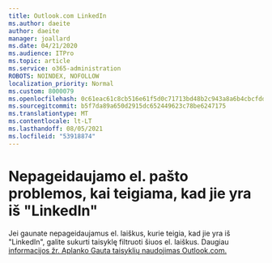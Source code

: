 ```yaml
---
title: Outlook.com LinkedIn
ms.author: daeite
author: daeite
manager: joallard
ms.date: 04/21/2020
ms.audience: ITPro
ms.topic: article
ms.service: o365-administration
ROBOTS: NOINDEX, NOFOLLOW
localization_priority: Normal
ms.custom: 8000079
ms.openlocfilehash: 0c61eac61c8cb516e61f5d0c71713bd48b2c943a8a6b4cbcfddafb81016b4780
ms.sourcegitcommit: b5f7da89a650d2915dc652449623c78be6247175
ms.translationtype: MT
ms.contentlocale: lt-LT
ms.lasthandoff: 08/05/2021
ms.locfileid: "53918874"
---
```

# <a name="issues-with-junk-email-claiming-to-be-from-linkedin"></a>Nepageidaujamo el. pašto problemos, kai teigiama, kad jie yra iš "LinkedIn"

Jei gaunate nepageidaujamus el. laiškus, kurie teigia, kad jie yra iš "LinkedIn", galite sukurti taisyklę filtruoti šiuos el. laiškus.
Daugiau [informacijos žr. Aplanko Gauta taisyklių naudojimas Outlook.com.](https://aka.ms/OutlookComInboxRules)


